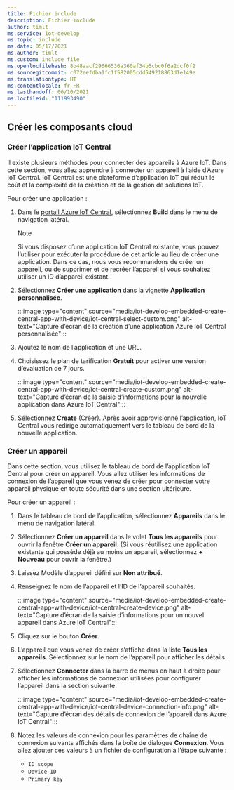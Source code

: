 ```yaml
---
title: Fichier include
description: Fichier include
author: timlt
ms.service: iot-develop
ms.topic: include
ms.date: 05/17/2021
ms.author: timlt
ms.custom: include file
ms.openlocfilehash: 8b48aacf29666536a360af34b5cbc0f6a2dcf0f2
ms.sourcegitcommit: c072eefdba1fc1f582005cdd549218863d1e149e
ms.translationtype: HT
ms.contentlocale: fr-FR
ms.lasthandoff: 06/10/2021
ms.locfileid: "111993490"
---
```

## <a name="create-the-cloud-components"></a>Créer les composants cloud

### <a name="create-the-iot-central-application"></a>Créer l’application IoT Central

Il existe plusieurs méthodes pour connecter des appareils à Azure IoT. Dans cette section, vous allez apprendre à connecter un appareil à l’aide d’Azure IoT Central. IoT Central est une plateforme d’application IoT qui réduit le coût et la complexité de la création et de la gestion de solutions IoT.

Pour créer une application :
1. Dans le [portail Azure IoT Central](https://apps.azureiotcentral.com/), sélectionnez **Build** dans le menu de navigation latéral.

    > [!NOTE]
    > Si vous disposez d’une application IoT Central existante, vous pouvez l’utiliser pour exécuter la procédure de cet article au lieu de créer une application. Dans ce cas, nous vous recommandons de créer un appareil, ou de supprimer et de recréer l’appareil si vous souhaitez utiliser un ID d’appareil existant.

1. Sélectionnez **Créer une application** dans la vignette **Application personnalisée**.

    :::image type="content" source="media/iot-develop-embedded-create-central-app-with-device/iot-central-select-custom.png" alt-text="Capture d’écran de la création d’une application Azure IoT Central personnalisée":::

1. Ajoutez le nom de l’application et une URL.
1. Choisissez le plan de tarification **Gratuit** pour activer une version d’évaluation de 7 jours.

    :::image type="content" source="media/iot-develop-embedded-create-central-app-with-device/iot-central-create-custom.png" alt-text="Capture d’écran de la saisie d’informations pour la nouvelle application dans Azure IoT Central":::

1. Sélectionnez **Create** (Créer). Après avoir approvisionné l’application, IoT Central vous redirige automatiquement vers le tableau de bord de la nouvelle application.


### <a name="create-a-new-device"></a>Créer un appareil

Dans cette section, vous utilisez le tableau de bord de l’application IoT Central pour créer un appareil. Vous allez utiliser les informations de connexion de l’appareil que vous venez de créer pour connecter votre appareil physique en toute sécurité dans une section ultérieure.

Pour créer un appareil :
1. Dans le tableau de bord de l’application, sélectionnez **Appareils** dans le menu de navigation latéral.
1. Sélectionnez **Créer un appareil** dans le volet **Tous les appareils** pour ouvrir la fenêtre **Créer un appareil**. (Si vous réutilisez une application existante qui possède déjà au moins un appareil, sélectionnez **+ Nouveau** pour ouvrir la fenêtre.)
1. Laissez Modèle d’appareil défini sur **Non attribué**.
1. Renseignez le nom de l’appareil et l’ID de l’appareil souhaités.

    :::image type="content" source="media/iot-develop-embedded-create-central-app-with-device/iot-central-create-device.png" alt-text="Capture d’écran de la saisie d’informations pour un nouvel appareil dans Azure IoT Central":::

1. Cliquez sur le bouton **Créer**.
1. L’appareil que vous venez de créer s’affiche dans la liste **Tous les appareils**.  Sélectionnez sur le nom de l’appareil pour afficher les détails.
1. Sélectionnez **Connecter** dans la barre de menus en haut à droite pour afficher les informations de connexion utilisées pour configurer l’appareil dans la section suivante.

    :::image type="content" source="media/iot-develop-embedded-create-central-app-with-device/iot-central-device-connection-info.png" alt-text="Capture d’écran des détails de connexion de l’appareil dans Azure IoT Central":::

1. Notez les valeurs de connexion pour les paramètres de chaîne de connexion suivants affichés dans la boîte de dialogue **Connexion**. Vous allez ajouter ces valeurs à un fichier de configuration à l’étape suivante :

    * `ID scope`
    * `Device ID`
    * `Primary key`